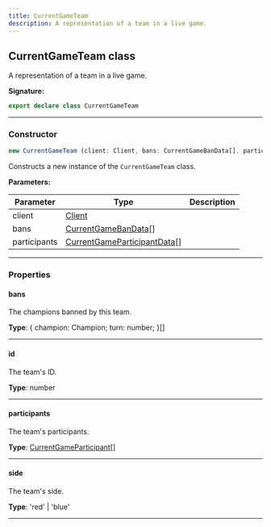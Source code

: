 ```yaml
---
title: CurrentGameTeam
description: A representation of a team in a live game.
---
```


## CurrentGameTeam class

A representation of a team in a live game.

**Signature:**

```ts
export declare class CurrentGameTeam 
```

---

### Constructor

```ts
new CurrentGameTeam (client: Client, bans: CurrentGameBanData[], participants: CurrentGameParticipantData[])
```

Constructs a new instance of the `CurrentGameTeam` class.

**Parameters:**

| Parameter | Type | Description |
| --------- | ---- | ----------- |
| client | [Client](/shieldbow/api/Client.html) |  |
| bans | [CurrentGameBanData](/shieldbow/api/CurrentGameBanData.html)[] |  |
| participants | [CurrentGameParticipantData](/shieldbow/api/CurrentGameParticipantData.html)[] |  |
---

### Properties

#### bans

The champions banned by this team.



**Type**: {         champion: Champion;         turn: number;     }[]

---

#### id

The team's ID.



**Type**: number

---

#### participants

The team's participants.



**Type**: [CurrentGameParticipant](/shieldbow/api/CurrentGameParticipant.html)[]

---

#### side

The team's side.



**Type**: 'red' \| 'blue'

---

